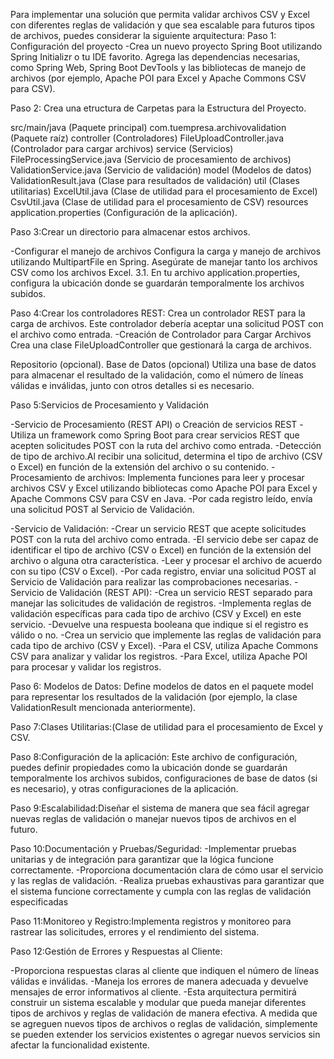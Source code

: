 Para implementar una solución  que permita validar archivos CSV y Excel con diferentes reglas de validación y que sea escalable para futuros tipos de archivos, puedes considerar la siguiente arquitectura: 
Paso 1: Configuración del proyecto
-Crea un nuevo proyecto Spring Boot utilizando Spring Initializr o tu IDE favorito.
Agrega las dependencias necesarias, como Spring Web, Spring Boot DevTools y las bibliotecas de manejo de archivos (por ejemplo, Apache POI para Excel y Apache Commons CSV para CSV).

Paso 2: Crea una etructura de Carpetas para la Estructura del Proyecto.

src/main/java (Paquete principal)
com.tuempresa.archivovalidation (Paquete raíz)
controller (Controladores)
FileUploadController.java (Controlador para cargar archivos)
service (Servicios)
FileProcessingService.java (Servicio de procesamiento de archivos)
ValidationService.java (Servicio de validación)
model (Modelos de datos)
ValidationResult.java (Clase para resultados de validación)
util (Clases utilitarias)
ExcelUtil.java (Clase de utilidad para el procesamiento de Excel)
CsvUtil.java (Clase de utilidad para el procesamiento de CSV)
resources
application.properties (Configuración de la aplicación).

Paso 3:Crear un directorio para almacenar estos archivos.

-Configurar el manejo de archivos Configura la carga y manejo de archivos utilizando MultipartFile en Spring. Asegúrate de manejar tanto los archivos CSV como los archivos Excel.
3.1. En tu archivo application.properties, configura la ubicación donde se guardarán temporalmente los archivos subidos.

Paso 4:Crear los controladores REST: Crea un controlador REST para la carga de archivos. Este controlador debería aceptar una solicitud POST con el archivo como entrada.
-Creación de Controlador para Cargar Archivos Crea una clase FileUploadController que gestionará la carga de archivos.

Repositorio (opcional).
Base de Datos (opcional) Utiliza una base de datos para almacenar el resultado de la validación, como el número de líneas válidas e inválidas, junto con otros detalles si es necesario.

Paso 5:Servicios de Procesamiento y Validación

-Servicio de Procesamiento (REST API) o Creación de servicios REST
-Utiliza un framework como Spring Boot para crear servicios REST que acepten solicitudes POST con la ruta del archivo como entrada.
-Detección de tipo de archivo.Al recibir una solicitud, determina el tipo de archivo (CSV o Excel) en función de la extensión del archivo o su contenido.
-Procesamiento de archivos: Implementa funciones para leer y procesar archivos CSV y Excel utilizando bibliotecas como Apache POI para Excel y Apache Commons CSV para CSV en Java.
-Por cada registro leído, envía una solicitud POST al Servicio de Validación.

-Servicio de Validación:
-Crear un servicio REST que acepte solicitudes POST con la ruta del archivo como entrada.
-El servicio debe ser capaz de identificar el tipo de archivo (CSV o Excel) en función de la extensión del archivo o alguna otra característica.
-Leer y procesar el archivo de acuerdo con su tipo (CSV o Excel).
-Por cada registro, enviar una solicitud POST al Servicio de Validación para realizar las comprobaciones necesarias.
-Servicio de Validación (REST API):
-Crea un servicio REST separado para manejar las solicitudes de validación de registros.
-Implementa reglas de validación específicas para cada tipo de archivo (CSV y Excel) en este servicio.
-Devuelve una respuesta booleana que indique si el registro es válido o no.
-Crea un servicio que implemente las reglas de validación para cada tipo de archivo (CSV y Excel).
-Para el CSV, utiliza Apache Commons CSV para analizar y validar los registros.
-Para Excel, utiliza Apache POI para procesar y validar los registros.

Paso 6: Modelos de Datos: Define modelos de datos en el paquete model para representar los resultados de la validación (por ejemplo, la clase ValidationResult mencionada anteriormente).

Paso 7:Clases Utilitarias:(Clase de utilidad para el procesamiento de Excel y CSV.

Paso 8:Configuración de la aplicación: Este archivo de configuración, puedes definir propiedades como la ubicación donde se guardarán temporalmente los archivos subidos, configuraciones de base de datos (si es necesario), y otras configuraciones de la aplicación.

Paso 9:Escalabilidad:Diseñar el sistema de manera que sea fácil agregar nuevas reglas de validación o manejar nuevos tipos de archivos en el futuro.

Paso 10:Documentación y Pruebas/Seguridad:
-Implementar pruebas unitarias y de integración para garantizar que la lógica funcione correctamente.
-Proporciona documentación clara de cómo usar el servicio y las reglas de validación.
-Realiza pruebas exhaustivas para garantizar que el sistema funcione correctamente y cumpla con las reglas de validación especificadas 

Paso 11:Monitoreo y Registro:Implementa registros y monitoreo para rastrear las solicitudes, errores y el rendimiento del sistema.

Paso 12:Gestión de Errores y Respuestas al Cliente:

-Proporciona respuestas claras al cliente que indiquen el número de líneas válidas e inválidas.
-Maneja los errores de manera adecuada y devuelve mensajes de error informativos al cliente.
-Esta arquitectura permitirá construir un sistema escalable y modular que pueda manejar diferentes tipos de archivos y reglas de validación de manera efectiva. A medida que se agreguen nuevos tipos de archivos o reglas de validación, simplemente se pueden extender los servicios existentes o agregar nuevos servicios sin afectar la funcionalidad existente.


